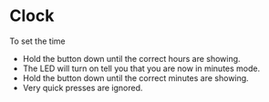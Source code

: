 # Clock

To set the time

* Hold the button down until the correct hours are showing.
* The LED will turn on tell you that you are now in minutes mode.
* Hold the button down until the correct minutes are showing.
* Very quick presses are ignored.